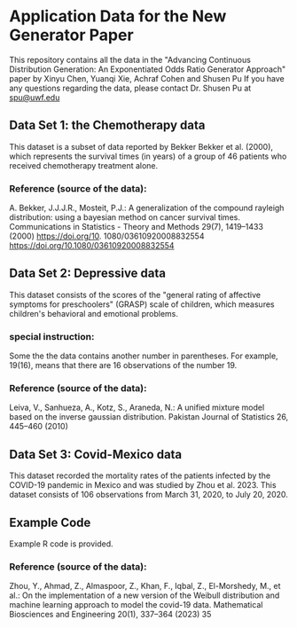 # Application Data for the New Generator Paper
This repository contains all the data in the "Advancing Continuous Distribution Generation: An Exponentiated Odds Ratio Generator Approach" paper by Xinyu Chen, Yuanqi Xie, Achraf Cohen and Shusen Pu
If you have any questions regarding the data, please contact Dr. Shusen Pu at spu@uwf.edu

## Data Set 1: the Chemotherapy data

This dataset is a subset of data reported by Bekker Bekker et al. (2000), which represents the survival times (in years) of a group of 46 patients who received chemotherapy treatment alone. 

### Reference (source of the data):
A. Bekker, J.J.J.R., Mosteit, P.J.: A generalization of the compound rayleigh
distribution: using a bayesian method on cancer survival times. Communications
in Statistics - Theory and Methods 29(7), 1419–1433 (2000) https://doi.org/10.
1080/03610920008832554 https://doi.org/10.1080/03610920008832554



## Data Set 2: Depressive data

This dataset consists of the scores of the "general rating of affective symptoms for preschoolers" (GRASP) scale of children, which measures children's behavioral and emotional problems.

### special instruction:
Some the the data contains another number in parentheses. For example, 19(16), means that there are 16 observations of the number 19.

### Reference (source of the data):
Leiva, V., Sanhueza, A., Kotz, S., Araneda, N.: A unified mixture model based
on the inverse gaussian distribution. Pakistan Journal of Statistics 26, 445–460
(2010)


## Data Set 3: Covid-Mexico data

This dataset recorded the mortality rates of the patients infected by the COVID-19 pandemic in Mexico and was studied by Zhou et al. 2023. This dataset consists of 106 observations from March 31, 2020, to July 20, 2020.

## Example Code

Example R code is provided.


### Reference (source of the data):
Zhou, Y., Ahmad, Z., Almaspoor, Z., Khan, F., Iqbal, Z., El-Morshedy, M., et al.:
On the implementation of a new version of the Weibull distribution and machine
learning approach to model the covid-19 data. Mathematical Biosciences and
Engineering 20(1), 337–364 (2023)
35
